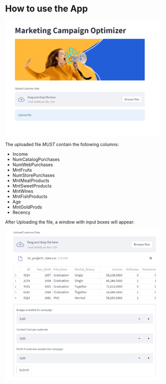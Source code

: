 # How to use the App

![](01_images/utils/app1.PNG)

The uploaded file *MUST* contain the following columns:

* Income
* NumCatalogPurchases
* NumWebPurchases
* MntFruits
* NumStorePurchases
* MntMeatProducts
* MntSweetProducts
* MntWines
* MntFishProducts
* Age
* MntGoldProds
* Recency

After Uploading the file, a window with input boxes will appear:

![](01_images/utils/app2.PNG)
